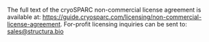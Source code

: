 The full text of the cryoSPARC non-commercial license agreement is available at: https://guide.cryosparc.com/licensing/non-commercial-license-agreement. For-profit licensing inquiries can be sent to: sales@structura.bio
